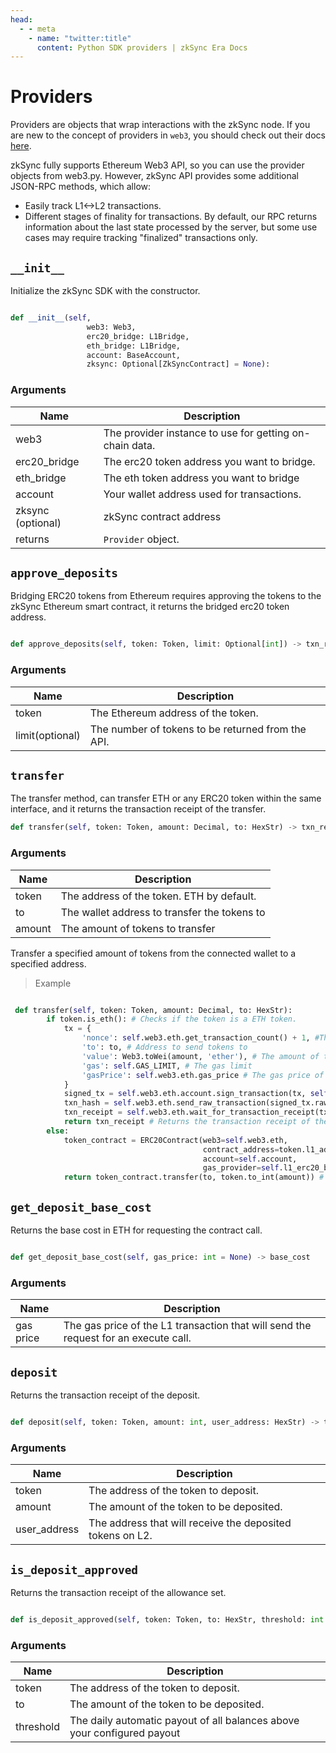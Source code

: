 ```yaml
---
head:
  - - meta
    - name: "twitter:title"
      content: Python SDK providers | zkSync Era Docs
---
```


# Providers

Providers are objects that wrap interactions with the zkSync node. If you are new to the concept of providers in `web3`, you should check out their docs [here](https://web3py.readthedocs.io/en/v5/providers.html?highlight=providers).

zkSync fully supports Ethereum Web3 API, so you can use the provider objects from web3.py. However, zkSync API provides some additional JSON-RPC methods, which allow:

- Easily track L1<->L2 transactions.
- Different stages of finality for transactions. By default, our RPC returns information about the last state processed by the server, but some use cases may require tracking "finalized" transactions only.

## `__init__`

Initialize the zkSync SDK with the constructor.

```py

def __init__(self,
                 web3: Web3,
                 erc20_bridge: L1Bridge,
                 eth_bridge: L1Bridge,
                 account: BaseAccount,
                 zksync: Optional[ZkSyncContract] = None):

```

### Arguments

| Name              | Description                                             |
| ----------------- | ------------------------------------------------------- |
| web3              | The provider instance to use for getting on-chain data. |
| erc20_bridge      | The erc20 token address you want to bridge.             |
| eth_bridge        | The eth token address you want to bridge                |
| account           | Your wallet address used for transactions.              |
| zksync (optional) | zkSync contract address                                 |
| returns           | `Provider` object.                                      |

## `approve_deposits`

Bridging ERC20 tokens from Ethereum requires approving the tokens to the zkSync Ethereum smart contract, it returns the bridged erc20 token address.

```py

def approve_deposits(self, token: Token, limit: Optional[int]) -> txn_receipt

```

### Arguments

| Name            | Description                                       |
| --------------- | ------------------------------------------------- |
| token           | The Ethereum address of the token.                |
| limit(optional) | The number of tokens to be returned from the API. |

## `transfer`

The transfer method, can transfer ETH or any ERC20 token within the same interface, and it returns the transaction receipt of the transfer.

```py
def transfer(self, token: Token, amount: Decimal, to: HexStr) -> txn_receipt

```

### Arguments

| Name   | Description                                  |
| ------ | -------------------------------------------- |
| token  | The address of the token. ETH by default.    |
| to     | The wallet address to transfer the tokens to |
| amount | The amount of tokens to transfer             |

Transfer a specified amount of tokens from the connected wallet to a specified address.

> Example

```py

 def transfer(self, token: Token, amount: Decimal, to: HexStr):
        if token.is_eth(): # Checks if the token is a ETH token.
            tx = {
                'nonce': self.web3.eth.get_transaction_count() + 1, #The nonce of the transaction.
                'to': to, # Address to send tokens to
                'value': Web3.toWei(amount, 'ether'), # The amount of the token sent, converted to Wei.
                'gas': self.GAS_LIMIT, # The gas limit
                'gasPrice': self.web3.eth.gas_price # The gas price of the transaction.
            }
            signed_tx = self.web3.eth.account.sign_transaction(tx, self.account)
            txn_hash = self.web3.eth.send_raw_transaction(signed_tx.rawTransaction)
            txn_receipt = self.web3.eth.wait_for_transaction_receipt(txn_hash)
            return txn_receipt # Returns the transaction receipt of the transfer.
        else:
            token_contract = ERC20Contract(web3=self.web3.eth,
                                           contract_address=token.l1_address,
                                           account=self.account,
                                           gas_provider=self.l1_erc20_bridge.gas_provider)
            return token_contract.transfer(to, token.to_int(amount)) # Returns the transaction receipt of the transfer.

```

## `get_deposit_base_cost`

Returns the base cost in ETH for requesting the contract call.

```py

def get_deposit_base_cost(self, gas_price: int = None) -> base_cost

```

### Arguments

| Name      | Description                                                                         |
| --------- | ----------------------------------------------------------------------------------- |
| gas price | The gas price of the L1 transaction that will send the request for an execute call. |

## `deposit`

Returns the transaction receipt of the deposit.

```py

def deposit(self, token: Token, amount: int, user_address: HexStr) -> txn_receipt

```

### Arguments

| Name         | Description                                               |
| ------------ | --------------------------------------------------------- |
| token        | The address of the token to deposit.                      |
| amount       | The amount of the token to be deposited.                  |
| user_address | The address that will receive the deposited tokens on L2. |

## `is_deposit_approved`

Returns the transaction receipt of the allowance set.

```py

def is_deposit_approved(self, token: Token, to: HexStr, threshold: int = DEFAULT_THRESHOLD) -> txn_receipt

```

### Arguments

| Name      | Description                                                             |
| --------- | ----------------------------------------------------------------------- |
| token     | The address of the token to deposit.                                    |
| to        | The amount of the token to be deposited.                                |
| threshold | The daily automatic payout of all balances above your configured payout |
